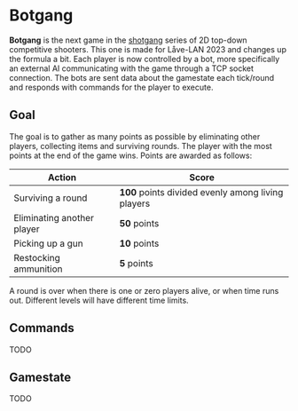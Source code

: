 # Botgang 

**Botgang** is the next game in the [shotgang](https://github.com/NiklasJohansen/shotgang) series of 2D top-down competitive 
shooters. This one is made for Låve-LAN 2023 and changes up the formula a bit. Each player is now controlled by a bot,
more specifically an external AI communicating with the game through a TCP socket connection. The bots are sent 
data about the gamestate each tick/round and responds with commands for the player to execute.

## Goal

The goal is to gather as many points as possible by eliminating other players, collecting items and surviving rounds. 
The player with the most points at the end of the game wins. Points are awarded as follows:

| Action                     | Score                                              |
|----------------------------|----------------------------------------------------|
| Surviving a round          | **100** points divided evenly among living players |
| Eliminating another player | **50** points                                      |
| Picking up a gun           | **10** points                                      |
| Restocking ammunition      | **5** points                                       |

A round is over when there is one or zero players alive, or when time runs out. Different levels will have 
different time limits.

## Commands

TODO

## Gamestate

TODO